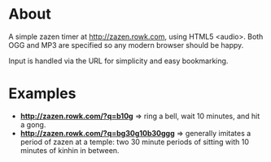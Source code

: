 # About
A simple zazen timer at http://zazen.rowk.com, using HTML5 \<audio\>. Both OGG and MP3 are specified so any modern browser should be happy.

Input is handled via the URL for simplicity and easy bookmarking.

# Examples
* **http://zazen.rowk.com/?q=b10g** => ring a bell, wait 10 minutes, and hit a gong.
* **http://zazen.rowk.com/?q=bg30g10b30ggg** => generally imitates a period of zazen at a temple: two 30 minute periods of sitting with 10 minutes of kinhin in between.
